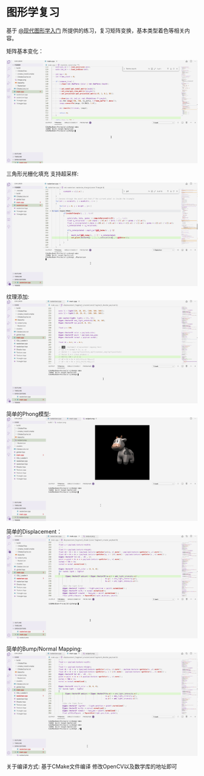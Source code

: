 # 图形学复习

基于 [@现代图形学入门][1] 所提供的练习，复习矩阵变换，基本类型着色等相关内容。

矩阵基本变化：

![Alt Text](https://github.com/shajieChen/ComputerGraphicReview/blob/master/视口矩阵练习/result.gif)

三角形光栅化填充 支持超采样: 
 
![Alt Text](https://github.com/shajieChen/ComputerGraphicReview/blob/master/光栅化填充练习/result.gif)

纹理添加:
![Alt Text](https://github.com/shajieChen/ComputerGraphicReview/blob/master/纹理与光照/result1.gif)

简单的Phong模型: 
![Alt Text](https://github.com/shajieChen/ComputerGraphicReview/blob/master/纹理与光照/result2.gif)

简单的Displacement： 
![Alt Text](https://github.com/shajieChen/ComputerGraphicReview/blob/master/纹理与光照/result3.gif)

简单的Bump/Normal Mapping: 
![Alt Text](https://github.com/shajieChen/ComputerGraphicReview/blob/master/纹理与光照/result4.gif)


<i class="icon-desktop"></i> 关于编译方式: 基于CMake文件编译 修改OpenCV以及数学库的地址即可

[1]: http://games-cn.org